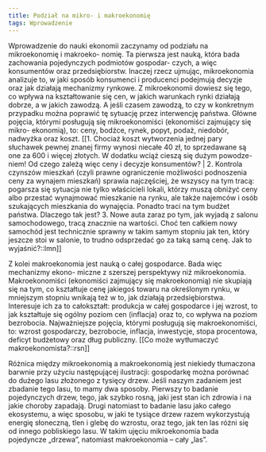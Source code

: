 ```yaml
---
title: Podział na mikro- i makroekonomię
tags: Wprowadzenie
---
```


Wprowadzenie do nauki ekonomii zaczynamy od podziału na mikroekonomię i makroeko- nomię. Ta pierwsza jest nauką, która bada zachowania pojedynczych podmiotów gospodar- czych, a więc konsumentów oraz przedsiębiorstw. Inaczej rzecz ujmując, mikroekonomia analizuje to, w jaki sposób konsumenci i producenci podejmują decyzje oraz jak działają mechanizmy rynkowe. Z mikroekonomii dowiesz się tego, co wpływa na kształtowanie się cen, w jakich warunkach rynki działają dobrze, a w jakich zawodzą. A jeśli czasem zawodzą, to czy w konkretnym przypadku można poprawić tę sytuację przez interwencję państwa. Główne pojęcia, którymi posługują się mikroekonomiści (ekonomiści zajmujący się mikro- ekonomią), to: ceny, bodźce, rynek, popyt, podaż, niedobór, nadwyżka oraz koszt.
[[1. Chociaż koszt wytworzenia jednej pary słuchawek pewnej znanej firmy wynosi niecałe 40 zł, to sprzedawane są one za 600 i więcej złotych. W dodatku wciąż cieszą się dużym powodze- niem! Od czego zależą więc ceny i decyzje konsumentów? |
2. Kontrola czynszów mieszkań (czyli prawne ograniczenie możliwości podnoszenia ceny za wynajem mieszkań) sprawia najczęściej, że wszyscy na tym tracą: pogarsza się sytuacja nie tylko właścicieli lokali, którzy muszą obniżyć ceny albo przestać wynajmować mieszkanie na rynku, ale także najemców i osób szukających mieszkania do wynajęcia. Ponadto traci na tym budżet państwa. Dlaczego tak jest? 
3. Nowe auta zaraz po tym, jak wyjadą z salonu samochodowego, tracą znacznie na wartości. Choć ten całkiem nowy samochód jest technicznie sprawny w takim samym stopniu jak ten, który jeszcze stoi w salonie, to trudno odsprzedać go za taką samą cenę. Jak to wyjaśnić?::lmn]]

Z kolei makroekonomia jest nauką o całej gospodarce. Bada więc mechanizmy ekono- miczne z szerszej perspektywy niż mikroekonomia. Makroekonomiści (ekonomiści zajmujący się makroekonomią) nie skupiają się na tym, co kształtuje cenę jakiegoś towaru na określonym rynku, w mniejszym stopniu wnikają też w to, jak działają przedsiębiorstwa. Interesuje ich za to całokształt: produkcja w całej gospodarce i jej wzrost, to jak kształtuje się ogólny poziom cen (inflacja) oraz to, co wpływa na poziom bezrobocia. Najważniejsze pojęcia, którymi posługują się makroekonomiści, to: wzrost gospodarczy, bezrobocie, inflacja, inwestycje, stopa procentowa, deficyt budżetowy oraz dług publiczny.
[[Co może wytłumaczyć makroekonomista?::rsn]]


Różnica między mikroekonomią a makroekonomią jest niekiedy tłumaczona barwnie przy użyciu następującej ilustracji: gospodarkę można porównać do dużego lasu złożonego z tysięcy drzew. Jeśli naszym zadaniem jest zbadanie tego lasu, to mamy dwa sposoby. Pierwszy to badanie pojedynczych drzew, tego, jak szybko rosną, jaki jest stan ich zdrowia i na jakie choroby zapadają. Drugi natomiast to badanie lasu jako całego ekosystemu, a więc sposobu, w jaki te tysiące drzew razem wykorzystują energię słoneczną, tlen i glebę do wzrostu, oraz tego, jak ten las różni się od innego pobliskiego lasu. W takim ujęciu mikroekonomia bada pojedyncze „drzewa”, natomiast makroekonomia – cały „las”.